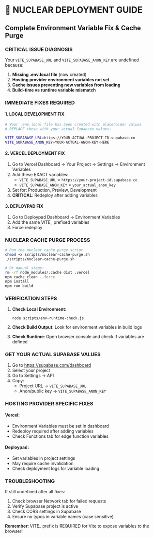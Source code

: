 # 🚀 NUCLEAR DEPLOYMENT GUIDE
## Complete Environment Variable Fix & Cache Purge

### CRITICAL ISSUE DIAGNOSIS
Your `VITE_SUPABASE_URL` and `VITE_SUPABASE_ANON_KEY` are undefined because:

1. **Missing .env.local file** (now created)
2. **Hosting provider environment variables not set**
3. **Cache issues preventing new variables from loading**
4. **Build-time vs runtime variable mismatch**

### IMMEDIATE FIXES REQUIRED

#### 1. LOCAL DEVELOPMENT FIX
```bash
# Your .env.local file has been created with placeholder values
# REPLACE these with your actual Supabase values:

VITE_SUPABASE_URL=https://YOUR-ACTUAL-PROJECT-ID.supabase.co
VITE_SUPABASE_ANON_KEY=YOUR-ACTUAL-ANON-KEY-HERE
```

#### 2. VERCEL DEPLOYMENT FIX
1. Go to Vercel Dashboard → Your Project → Settings → Environment Variables
2. Add these EXACT variables:
   - `VITE_SUPABASE_URL` = `https://your-project-id.supabase.co`
   - `VITE_SUPABASE_ANON_KEY` = `your_actual_anon_key`
3. Set for: Production, Preview, Development
4. **CRITICAL**: Redeploy after adding variables

#### 3. DEPLOYPAD FIX
1. Go to Deploypad Dashboard → Environment Variables
2. Add the same VITE_ prefixed variables
3. Force redeploy

### NUCLEAR CACHE PURGE PROCESS

```bash
# Run the nuclear cache purge script
chmod +x scripts/nuclear-cache-purge.sh
./scripts/nuclear-cache-purge.sh

# Or manual steps:
rm -rf node_modules/.cache dist .vercel
npm cache clean --force
npm install
npm run build
```

### VERIFICATION STEPS

1. **Check Local Environment**:
   ```bash
   node scripts/env-runtime-check.js
   ```

2. **Check Build Output**:
   Look for environment variables in build logs

3. **Check Runtime**:
   Open browser console and check if variables are defined

### GET YOUR ACTUAL SUPABASE VALUES

1. Go to https://supabase.com/dashboard
2. Select your project
3. Go to Settings → API
4. Copy:
   - Project URL → `VITE_SUPABASE_URL`
   - Anon/public key → `VITE_SUPABASE_ANON_KEY`

### HOSTING PROVIDER SPECIFIC FIXES

#### Vercel:
- Environment Variables must be set in dashboard
- Redeploy required after adding variables
- Check Functions tab for edge function variables

#### Deploypad:
- Set variables in project settings
- May require cache invalidation
- Check deployment logs for variable loading

### TROUBLESHOOTING

If still undefined after all fixes:
1. Check browser Network tab for failed requests
2. Verify Supabase project is active
3. Check CORS settings in Supabase
4. Ensure no typos in variable names (case sensitive)

**Remember**: VITE_ prefix is REQUIRED for Vite to expose variables to the browser!